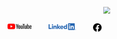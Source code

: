 <div id="header" align="center">
  <img src="https://media.giphy.com/media/M9gbBd9nbDrOTu1Mqx/giphy.gif" width="100"/>
</div>
<div style='display:flex;'>
<a style='margin:10px;padding:10px' href='https://www.youtube.com/channel/UCySCEvl9nmFyAIXgUQfD5KQ' target='_blank'><img src='/assets/yt_logo_rgb_light.png' alt=''width="56"/></a>
<a style='margin:10px;padding:10px' href='https://www.linkedin.com/in/md-mubarak-hossain-662113201/' target='_blank'><img src='/assets/LI-Logo.png' alt=''width="64"/></a>
<a style='margin:10px;padding:10px'href='https://www.facebook.com/mubarak.parvej?_rdc=1&_rdr' target='_blank'><img src='/assets/facebook.svg' alt=''width="20"/></a>
</div>

